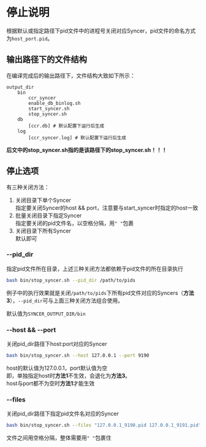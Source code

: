 # 停止说明
根据默认或指定路径下pid文件中的进程号关闭对应Syncer，pid文件的命名方式为`host_port.pid`。  
## 输出路径下的文件结构
在编译完成后的输出路径下，文件结构大致如下所示：
```
output_dir
    bin
        ccr_syncer
        enable_db_binlog.sh
        start_syncer.sh
        stop_syncer.sh
    db
        [ccr.db] # 默认配置下运行后生成
    log
        [ccr_syncer.log] # 默认配置下运行后生成
```
**后文中的stop_syncer.sh指的是该路径下的stop_syncer.sh！！！**
## 停止选项
有三种关闭方法：  
1. 关闭目录下单个Syncer  
    指定要关闭Syncer的host && port，注意要与start_syncer时指定的host一致
2. 批量关闭目录下指定Syncer  
    指定要关闭的pid文件名，以空格分隔，用`" "`包裹
3. 关闭目录下所有Syncer  
    默认即可

### --pid_dir  
指定pid文件所在目录，上述三种关闭方法都依赖于pid文件的所在目录执行
```bash
bash bin/stop_syncer.sh --pid_dir /path/to/pids
```
例子中的执行效果就是关闭`/path/to/pids`下所有pid文件对应的Syncers（**方法3**），`--pid_dir`可与上面三种关闭方法组合使用。  

默认值为`SYNCER_OUTPUT_DIR/bin`
### --host && --port  
关闭pid_dir路径下host:port对应的Syncer
```bash
bash bin/stop_syncer.sh --host 127.0.0.1 --port 9190
```
host的默认值为127.0.0.1，port默认值为空  
即，单独指定host时**方法1**不生效，会退化为**方法3**。  
host与port都不为空时**方法1**才能生效
### --files  
关闭pid_dir路径下指定pid文件名对应的Syncer
```bash
bash bin/stop_syncer.sh --files "127.0.0.1_9190.pid 127.0.0.1_9191.pid"
```
文件之间用空格分隔，整体需要用`" "`包裹住